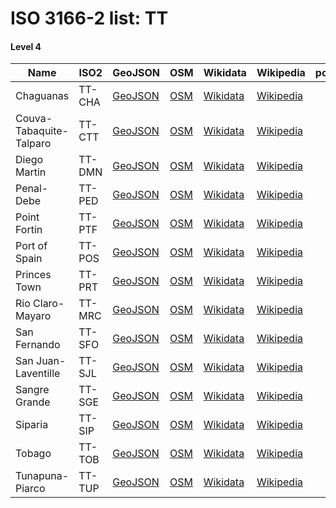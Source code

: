 # ISO 3166-2 list: TT


#### Level 4
Name | ISO2 | GeoJSON | OSM | Wikidata | Wikipedia | population 
--- | --- | --- | --- | --- | --- | --: 
Chaguanas | TT-CHA | [GeoJSON](../../export/geojson/q8/iso2/TT/TT-CHA.geojson) | [OSM](https://www.openstreetmap.org/relation/7363641) | [Wikidata](https://www.wikidata.org/wiki/Q1444575) | [Wikipedia](http://en.wikipedia.org/wiki/en%3AChaguanas) | 83,489
Couva-Tabaquite-Talparo | TT-CTT | [GeoJSON](../../export/geojson/q8/iso2/TT/TT-CTT.geojson) | [OSM](https://www.openstreetmap.org/relation/7363415) | [Wikidata](https://www.wikidata.org/wiki/Q2679127) | [Wikipedia](http://en.wikipedia.org/wiki/en%3ACouva-Tabaquite-Talparo%20Regional%20Corporation) | 
Diego Martin | TT-DMN | [GeoJSON](../../export/geojson/q8/iso2/TT/TT-DMN.geojson) | [OSM](https://www.openstreetmap.org/relation/7363636) | [Wikidata](https://www.wikidata.org/wiki/Q2679107) | [Wikipedia](http://en.wikipedia.org/wiki/en%3ADiego%20Martin%20Regional%20Corporation) | 
Penal-Debe | TT-PED | [GeoJSON](../../export/geojson/q8/iso2/TT/TT-PED.geojson) | [OSM](https://www.openstreetmap.org/relation/7363419) | [Wikidata](https://www.wikidata.org/wiki/Q2056273) | [Wikipedia](http://en.wikipedia.org/wiki/en%3APenal-Debe%20Regional%20Corporation) | 
Point Fortin | TT-PTF | [GeoJSON](../../export/geojson/q8/iso2/TT/TT-PTF.geojson) | [OSM](https://www.openstreetmap.org/relation/7363418) | [Wikidata](https://www.wikidata.org/wiki/Q786957) | [Wikipedia](http://en.wikipedia.org/wiki/en%3APoint%20Fortin) | 19,056
Port of Spain | TT-POS | [GeoJSON](../../export/geojson/q8/iso2/TT/TT-POS.geojson) | [OSM](https://www.openstreetmap.org/relation/7363637) | [Wikidata](https://www.wikidata.org/wiki/Q39178) | [Wikipedia](http://en.wikipedia.org/wiki/en%3APort%20of%20Spain) | 37,074
Princes Town | TT-PRT | [GeoJSON](../../export/geojson/q8/iso2/TT/TT-PRT.geojson) | [OSM](https://www.openstreetmap.org/relation/7361803) | [Wikidata](https://www.wikidata.org/wiki/Q2228167) | [Wikipedia](http://en.wikipedia.org/wiki/en%3APrinces%20Town%20Regional%20Corporation) | 
Rio Claro-Mayaro | TT-MRC | [GeoJSON](../../export/geojson/q8/iso2/TT/TT-MRC.geojson) | [OSM](https://www.openstreetmap.org/relation/7361804) | [Wikidata](https://www.wikidata.org/wiki/Q2487249) | [Wikipedia](http://en.wikipedia.org/wiki/en%3ARio%20Claro-Mayaro%20Regional%20Corporation) | 
San Fernando | TT-SFO | [GeoJSON](../../export/geojson/q8/iso2/TT/TT-SFO.geojson) | [OSM](https://www.openstreetmap.org/relation/7363416) | [Wikidata](https://www.wikidata.org/wiki/Q1023712) | [Wikipedia](http://en.wikipedia.org/wiki/en%3ASan%20Fernando%2C%20Trinidad%20and%20Tobago) | 55,419
San Juan-Laventille | TT-SJL | [GeoJSON](../../export/geojson/q8/iso2/TT/TT-SJL.geojson) | [OSM](https://www.openstreetmap.org/relation/7363638) | [Wikidata](https://www.wikidata.org/wiki/Q979608) | [Wikipedia](http://en.wikipedia.org/wiki/en%3ASan%20Juan%E2%80%93Laventille) | 
Sangre Grande | TT-SGE | [GeoJSON](../../export/geojson/q8/iso2/TT/TT-SGE.geojson) | [OSM](https://www.openstreetmap.org/relation/7363640) | [Wikidata](https://www.wikidata.org/wiki/Q290292) | [Wikipedia](http://en.wikipedia.org/wiki/en%3ASangre%20Grande%20Regional%20Corporation) | 
Siparia | TT-SIP | [GeoJSON](../../export/geojson/q8/iso2/TT/TT-SIP.geojson) | [OSM](https://www.openstreetmap.org/relation/7363417) | [Wikidata](https://www.wikidata.org/wiki/Q2679119) | [Wikipedia](http://en.wikipedia.org/wiki/en%3ASiparia%20Regional%20Corporation) | 
Tobago | TT-TOB | [GeoJSON](../../export/geojson/q8/iso2/TT/TT-TOB.geojson) | [OSM](https://www.openstreetmap.org/relation/5176041) | [Wikidata](https://www.wikidata.org/wiki/Q185111) | [Wikipedia](http://en.wikipedia.org/wiki/en%3ATobago) | 60,874
Tunapuna-Piarco | TT-TUP | [GeoJSON](../../export/geojson/q8/iso2/TT/TT-TUP.geojson) | [OSM](https://www.openstreetmap.org/relation/7363639) | [Wikidata](https://www.wikidata.org/wiki/Q1899163) | [Wikipedia](http://en.wikipedia.org/wiki/en%3ATunapuna-Piarco%20Regional%20Corporation) | 
